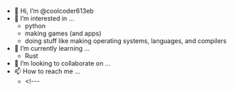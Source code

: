 - 👋 Hi, I’m @coolcoder613eb
- 👀 I’m interested in ...
   - python
   - making games (and apps)
   - doing stuff like making operating systems, languages, and compilers
- 🌱 I’m currently learning ...
    - Rust
- 💞️ I’m looking to collaborate on ...
- 📫 How to reach me ... 
    - \<!--- 
    <!---coolcoder613@outlook.com--->

<!---
coolcoder613eb/coolcoder613eb is a ✨ special ✨ repository because its `README.md` (this file) appears on your GitHub profile.
You can click the Preview link to take a look at your changes.
--->
